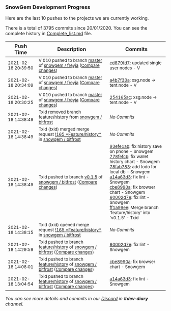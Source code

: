 
### SnowGem Development Progress

Here are the last 10 pushes to the projects we are currently working.

There is a total of 3795 commits since 20/01/2020. You can see the complete history in
 [Complete_list.md](Complete_list.md) file.

| Push Time | Description | Commits |
| --- | --- | --- |
| <sub>2021-02-18 20:39:50</sub> | <sub>V 010 pushed to branch [master](https://gitlab.com/snowgem/freyja/commits/master) of [snowgem / freyja](https://gitlab.com/snowgem/freyja) ([Compare changes](https://gitlab.com/snowgem/freyja/compare/a4b7f30a2e72278684cf813cebb36e829e318625...cd879fd70685c5b7305b093ba1b38e3b55bb58a2))</sub> | <sub>[cd879fd7](https://gitlab.com/snowgem/freyja/-/commit/cd879fd70685c5b7305b093ba1b38e3b55bb58a2): updated single user nodes - V</sub> |
| <sub>2021-02-18 20:34:09</sub> | <sub>V 010 pushed to branch [master](https://gitlab.com/snowgem/freyja/commits/master) of [snowgem / freyja](https://gitlab.com/snowgem/freyja) ([Compare changes](https://gitlab.com/snowgem/freyja/compare/254165aceb709cfefa79414ceddccfffb81c0367...a4b7f30a2e72278684cf813cebb36e829e318625))</sub> | <sub>[a4b7f30a](https://gitlab.com/snowgem/freyja/-/commit/a4b7f30a2e72278684cf813cebb36e829e318625): xsg.node -> tent.node - V</sub> |
| <sub>2021-02-18 20:30:25</sub> | <sub>V 010 pushed to branch [master](https://gitlab.com/snowgem/freyja/commits/master) of [snowgem / freyja](https://gitlab.com/snowgem/freyja) ([Compare changes](https://gitlab.com/snowgem/freyja/compare/3289095bf6a4ce375c291455aa8a39a93db0fb68...254165aceb709cfefa79414ceddccfffb81c0367))</sub> | <sub>[254165ac](https://gitlab.com/snowgem/freyja/-/commit/254165aceb709cfefa79414ceddccfffb81c0367): xsg.node -> tent.node - V</sub> |
| <sub>2021-02-18 14:38:49</sub> | <sub>Txid removed branch feature/history from [snowgem / bitfrost](https://gitlab.com/snowgem/bitfrost)</sub> | <sub>_No Commits_</sub> |
| <sub>2021-02-18 14:38:49</sub> | <sub>Txid (txid) merged merge request [\!165 \*Feature/history\*](https://gitlab.com/snowgem/bitfrost/-/merge_requests/165) in [snowgem / bitfrost](https://gitlab.com/snowgem/bitfrost)</sub> | <sub>_No Commits_</sub> |
| <sub>2021-02-18 14:38:49</sub> | <sub>Txid pushed to branch [v0\.1\.5](https://gitlab.com/snowgem/bitfrost/commits/v0.1.5) of [snowgem / bitfrost](https://gitlab.com/snowgem/bitfrost) ([Compare changes](https://gitlab.com/snowgem/bitfrost/compare/c81c40e4ffa6cf0661a6bedc7a3409c6c1eecf95...ff1a99ee717ca8059d684f70924ecaa84fe02744))</sub> | <sub>[93efe1ab](https://gitlab.com/snowgem/bitfrost/-/commit/93efe1ab4a80b25d2e3a271a0012ac0ba8c405e8): fix history save on phone - Snowgem<br>[778fefcb](https://gitlab.com/snowgem/bitfrost/-/commit/778fefcb58ec8dedd57a5c674c2d099364f2d87a): fix wallet history chart - Snowgem<br>[78fab783](https://gitlab.com/snowgem/bitfrost/-/commit/78fab783e099df7f6c95dd1cd575381f51c03aa9): add todo for local db - Snowgem<br>[a14a63d3](https://gitlab.com/snowgem/bitfrost/-/commit/a14a63d30aab70dfc5cbdbe7657bfc12160af118): fix lint - Snowgem<br>[cbe8990a](https://gitlab.com/snowgem/bitfrost/-/commit/cbe8990a9ec55eb69a2d6f82ce1ef1e2016276b6): fix browser chart - Snowgem<br>[60002d7e](https://gitlab.com/snowgem/bitfrost/-/commit/60002d7e3a8b2d62ea5eb5f3bcf9eed3b99cb0be): fix lint - Snowgem<br>[ff1a99ee](https://gitlab.com/snowgem/bitfrost/-/commit/ff1a99ee717ca8059d684f70924ecaa84fe02744): Merge branch 'feature/history' into 'v0.1.5' - Txid</sub> |
| <sub>2021-02-18 14:38:15</sub> | <sub>Txid (txid) opened merge request [\!165 \*Feature/history\*](https://gitlab.com/snowgem/bitfrost/-/merge_requests/165) in [snowgem / bitfrost](https://gitlab.com/snowgem/bitfrost)</sub> | <sub>_No Commits_</sub> |
| <sub>2021-02-18 14:29:59</sub> | <sub>Txid pushed to branch [feature/history](https://gitlab.com/snowgem/bitfrost/commits/feature/history) of [snowgem / bitfrost](https://gitlab.com/snowgem/bitfrost) ([Compare changes](https://gitlab.com/snowgem/bitfrost/compare/cbe8990a9ec55eb69a2d6f82ce1ef1e2016276b6...60002d7e3a8b2d62ea5eb5f3bcf9eed3b99cb0be))</sub> | <sub>[60002d7e](https://gitlab.com/snowgem/bitfrost/-/commit/60002d7e3a8b2d62ea5eb5f3bcf9eed3b99cb0be): fix lint - Snowgem</sub> |
| <sub>2021-02-18 14:08:01</sub> | <sub>Txid pushed to branch [feature/history](https://gitlab.com/snowgem/bitfrost/commits/feature/history) of [snowgem / bitfrost](https://gitlab.com/snowgem/bitfrost) ([Compare changes](https://gitlab.com/snowgem/bitfrost/compare/a14a63d30aab70dfc5cbdbe7657bfc12160af118...cbe8990a9ec55eb69a2d6f82ce1ef1e2016276b6))</sub> | <sub>[cbe8990a](https://gitlab.com/snowgem/bitfrost/-/commit/cbe8990a9ec55eb69a2d6f82ce1ef1e2016276b6): fix browser chart - Snowgem</sub> |
| <sub>2021-02-18 13:04:54</sub> | <sub>Txid pushed to branch [feature/history](https://gitlab.com/snowgem/bitfrost/commits/feature/history) of [snowgem / bitfrost](https://gitlab.com/snowgem/bitfrost) ([Compare changes](https://gitlab.com/snowgem/bitfrost/compare/78fab783e099df7f6c95dd1cd575381f51c03aa9...a14a63d30aab70dfc5cbdbe7657bfc12160af118))</sub> | <sub>[a14a63d3](https://gitlab.com/snowgem/bitfrost/-/commit/a14a63d30aab70dfc5cbdbe7657bfc12160af118): fix lint - Snowgem</sub> |

_You can see more details and commits in our [Discord](https://discord.gg/zumGnbg) in **#dev-diary** channel._
